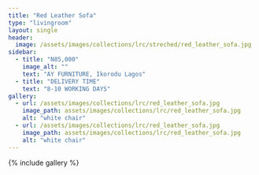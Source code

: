 ```yaml
---
title: "Red Leather Sofa"
type: "livingroom"
layout: single
header:
  image: /assets/images/collections/lrc/streched/red_leather_sofa.jpg
sidebar:
  - title: "N85,000"
    image_alt: ""
    text: "AY FURNITURE, Ikorodu Lagos"
  - title: "DELIVERY TIME"
    text: "8-10 WORKING DAYS"
gallery:
  - url: /assets/images/collections/lrc/red_leather_sofa.jpg
    image_path: assets/images/collections/lrc/red_leather_sofa.jpg
    alt: "white chair"
  - url: /assets/images/collections/lrc/red_leather_sofa.jpg
    image_path: assets/images/collections/lrc/red_leather_sofa.jpg
    alt: "white chair"
---
```


{% include gallery %}


